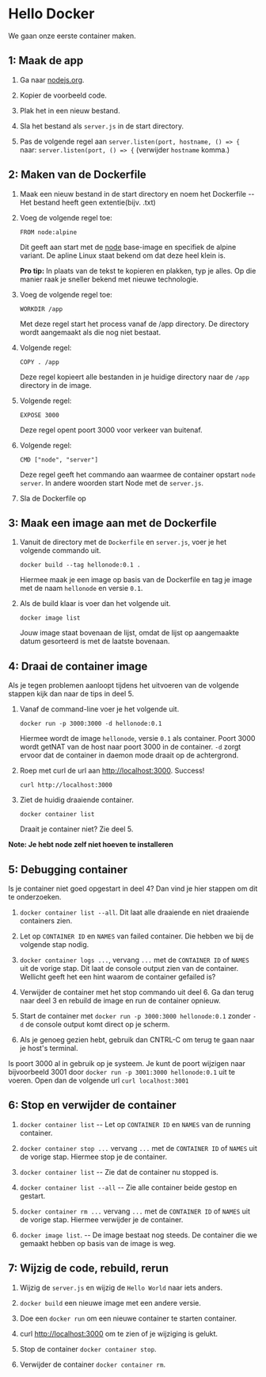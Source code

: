 Hello Docker
============

We gaan onze eerste container maken.


1: Maak de app
--------------

1. Ga naar [nodejs.org](https://nodejs.org/en/about).

2. Kopier de voorbeeld code.

3. Plak het in een nieuw bestand.

4. Sla het bestand als `server.js` in de start directory.

5. Pas de volgende regel aan `server.listen(port, hostname, () => {` naar: `server.listen(port, () => {` (verwijder `hostname` komma.)


2: Maken van de Dockerfile
--------------------------

1. Maak een nieuw bestand in de start directory en noem het Dockerfile -- Het bestand heeft geen extentie(bijv. .txt)

2. Voeg de volgende regel toe:

   ```
   FROM node:alpine
   ```

   Dit geeft aan start met de [node](https://hub.docker.com/_/node/) base-image en specifiek de alpine variant. 
   De apline Linux staat bekend om dat deze heel klein is.

   **Pro tip:** In plaats van de tekst te kopieren en plakken, typ je alles. Op die manier raak je sneller bekend met nieuwe technologie.
   
3. Voeg de volgende regel toe:

   ```
   WORKDIR /app
   ```

   Met deze regel start het process vanaf de /app directory. De directory wordt aangemaakt als die nog niet bestaat.

4. Volgende regel:

   ```
   COPY . /app
   ```

   Deze regel kopieert alle bestanden in je huidige directory naar de `/app` directory in de image.

4. Volgende regel:

   ```
   EXPOSE 3000
   ```

   Deze regel opent poort 3000 voor verkeer van buitenaf.

5. Volgende regel:

   ```
   CMD ["node", "server"]
   ```

   Deze regel geeft het commando aan waarmee de container opstart `node server`. In andere woorden start Node met de `server.js`.

6. Sla de Dockerfile op


3: Maak een image aan met de Dockerfile
--------------------------------------------

1. Vanuit de directory met de `Dockerfile` en `server.js`, voer je het volgende commando uit. 

   ```
   docker build --tag hellonode:0.1 .
   ```
   Hiermee maak je een image op basis van de Dockerfile en tag je image met de naam `hellonode` en versie `0.1`.

2. Als de build klaar is voer dan het volgende uit.

   ```
   docker image list
   ```
   
   Jouw image staat bovenaan de lijst, omdat de lijst op aangemaakte datum gesorteerd is met de laatste bovenaan.


4: Draai de container image
---------------------------

Als je tegen problemen aanloopt tijdens het uitvoeren van de volgende stappen kijk dan naar de tips in deel 5.

1. Vanaf de command-line voer je het volgende uit.

   ```
   docker run -p 3000:3000 -d hellonode:0.1
   ```

   Hiermee wordt de image `hellonode`, versie `0.1` als container. Poort 3000 wordt getNAT van de host naar poort 3000 in de container. `-d` zorgt ervoor dat de container in daemon mode draait op de achtergrond.

2. Roep met curl de url aan [http://localhost:3000](http://localhost:3000).  Success!
   
   ```
   curl http://localhost:3000
   ```

3. Ziet de huidig draaiende container.

   ```
   docker container list
   ```

   Draait je container niet? Zie deel 5.

**Note: Je hebt node zelf niet hoeven te installeren**


5: Debugging container
----------------------

Is je container niet goed opgestart in deel 4? Dan vind je hier stappen om dit te onderzoeken.

1. `docker container list --all`.  Dit laat alle draaiende en niet draaiende containers zien.

2. Let op `CONTAINER ID` en `NAMES` van failed container.  Die hebben we bij de volgende stap nodig.

3. `docker container logs ...`, vervang `...` met de `CONTAINER ID` of `NAMES` uit de vorige stap. Dit laat de console output zien van de container.
    Wellicht geeft het een hint waarom de container gefailed is?

4. Verwijder de container met het stop commando uit deel 6. Ga dan terug naar deel 3 en rebuild de image en run de container opnieuw.

5. Start de container met `docker run -p 3000:3000 hellonode:0.1` zonder `-d` de console output komt direct op je scherm.

6. Als je genoeg gezien hebt, gebruik dan CNTRL-C om terug te gaan naar je host's terminal.

Is poort 3000 al in gebruik op je systeem. Je kunt de poort wijzigen naar bijvoorbeeld 3001 door `docker run -p 3001:3000 hellonode:0.1` uit te voeren. 
Open dan de volgende url ```curl localhost:3001```

6: Stop en verwijder de container
---------------------------------

1. `docker container list` -- Let op `CONTAINER ID` en `NAMES` van de running container.

2. `docker container stop ...` vervang `...` met de `CONTAINER ID` of `NAMES` uit de vorige stap. Hiermee stop je de container.

3. `docker container list` -- Zie dat de container nu stopped is.

4. `docker container list --all` -- Zie alle container beide gestop en gestart.

5. `docker container rm ...` vervang `...` met de `CONTAINER ID` of `NAMES` uit de vorige stap. Hiermee verwijder je de container.

6. `docker image list`.  -- De image bestaat nog steeds. De container die we gemaakt hebben op basis van de image is weg.


7: Wijzig de code, rebuild, rerun
---------------------------------

1. Wijzig de `server.js` en wijzig de `Hello World` naar iets anders.

2. `docker build` een nieuwe image met een andere versie.

3. Doe een `docker run` om een nieuwe container te starten container.

4. curl [http://localhost:3000](http://localhost:3000) om te zien of je wijziging is gelukt.

5. Stop de container `docker container stop`.

6. Verwijder de container `docker container rm`.